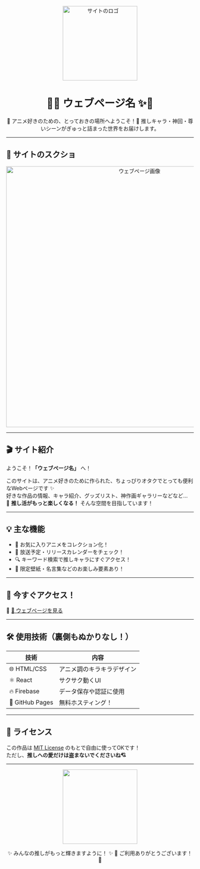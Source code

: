 <p align="center">
  <img src="https://raw.githubusercontent.com/tokei3n/Anime-thumbnail-acquisition-site/refs/heads/main/%E3%82%B9%E3%82%AF%E3%83%AA%E3%83%BC%E3%83%B3%E3%82%B7%E3%83%A7%E3%83%83%E3%83%88%202025-07-13%20110021.png" width="200" alt="サイトのロゴ">
</p>

<h1 align="center">🌟✨ ウェブページ名 ✨🌟</h1>

<p align="center">
  🎌 アニメ好きのための、とっておきの場所へようこそ！🎌  
  推しキャラ・神回・尊いシーンがぎゅっと詰まった世界をお届けします。
</p>

---

## 📸 サイトのスクショ

<p align="center">
  <img src="ページのスクリーンショットURL" width="700" alt="ウェブページ画像">
</p>

---

## 🎬 サイト紹介

ようこそ！**「ウェブページ名」** へ！

このサイトは、アニメ好きのために作られた、ちょっぴりオタクでとっても便利なWebページです ✨  
好きな作品の情報、キャラ紹介、グッズリスト、神作画ギャラリーなどなど…  
💖 **推し活がもっと楽しくなる！** そんな空間を目指しています！

---

## 💡 主な機能

- 🧡 お気に入りアニメをコレクション化！
- 📅 放送予定・リリースカレンダーをチェック！
- 🔍 キーワード検索で推しキャラにすぐアクセス！
- 🎁 限定壁紙・名言集などのお楽しみ要素あり！

---

## 🔗 今すぐアクセス！

🎯 [🔗 ウェブページを見る](https://your-site-url.com)

---

## 🛠️ 使用技術（裏側もぬかりなし！）

| 技術       | 内容                      |
|------------|---------------------------|
| 🌐 HTML/CSS | アニメ調のキラキラデザイン |
| ⚛️ React    | サクサク動くUI              |
| 🔥 Firebase | データ保存や認証に使用        |
| 💾 GitHub Pages | 無料ホスティング！         |

---

## 📜 ライセンス

この作品は [MIT License](LICENSE) のもとで自由に使ってOKです！  
ただし、**推しへの愛だけは盗まないでくださいね💘**

---

<p align="center">
  <img src="https://media.tenor.com/TtZ2gnzMcHMAAAAC/kawaii-anime.gif" width="200">
</p>

<p align="center">
  ✨ みんなの推しがもっと輝きますように！ ✨  
  🐣 ご利用ありがとうございます！🐣
</p>
